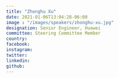 ```yaml
---
title: "Zhonghu Xu"
date: 2021-01-06T13:04:28-06:00
image : "/images/speakers/zhonghu-xu.jpg"
designation: Senior Engineer, Huawei
committee: Steering Committee Member
country: 
facebook: 
instagram: 
twitter: 
linkedin: 
github: 
---
```



